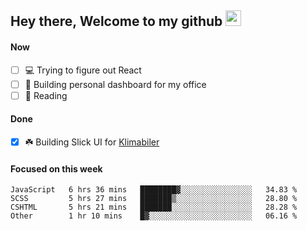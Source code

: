 ## Hey there, Welcome to my github <img src="https://media.giphy.com/media/hvRJCLFzcasrR4ia7z/giphy.gif" width="25px">

#### Now
- [ ] 💻 Trying to figure out React
- [ ] 🚀 Building personal dashboard for my office
- [ ] 📕 Reading

#### Done
- [x] ☘️ Building Slick UI for [Klimabiler](https://klimabiler.dk)
 
 #### Focused on this week
<!--START_SECTION:waka-->

```text
JavaScript   6 hrs 36 mins   ████████▓░░░░░░░░░░░░░░░░   34.83 %
SCSS         5 hrs 27 mins   ███████▒░░░░░░░░░░░░░░░░░   28.80 %
CSHTML       5 hrs 21 mins   ███████░░░░░░░░░░░░░░░░░░   28.28 %
Other        1 hr 10 mins    █▓░░░░░░░░░░░░░░░░░░░░░░░   06.16 %
```

<!--END_SECTION:waka-->


